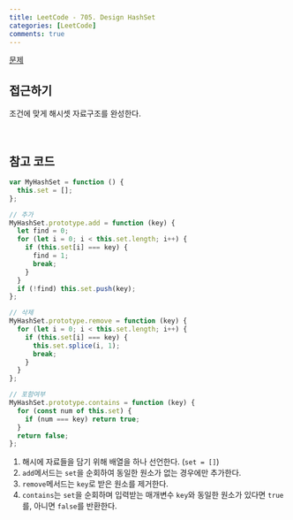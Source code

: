 ```yaml
---
title: LeetCode - 705. Design HashSet
categories: [LeetCode]
comments: true
---
```


[문제](https://leetcode.com/problems/design-hashset/)

## 접근하기

조건에 맞게 해시셋 자료구조를 완성한다.

<br>

## 참고 코드

```js
var MyHashSet = function () {
  this.set = [];
};

// 추가
MyHashSet.prototype.add = function (key) {
  let find = 0;
  for (let i = 0; i < this.set.length; i++) {
    if (this.set[i] === key) {
      find = 1;
      break;
    }
  }
  if (!find) this.set.push(key);
};

// 삭제
MyHashSet.prototype.remove = function (key) {
  for (let i = 0; i < this.set.length; i++) {
    if (this.set[i] === key) {
      this.set.splice(i, 1);
      break;
    }
  }
};

// 포함여부
MyHashSet.prototype.contains = function (key) {
  for (const num of this.set) {
    if (num === key) return true;
  }
  return false;
};
```

1. 해시에 자료들을 담기 위해 배열을 하나 선언한다. (`set = []`)
2. `add`메서드는 `set`을 순회하여 동일한 원소가 없는 경우에만 추가한다.
3. `remove`메서드는 `key`로 받은 원소를 제거한다.
4. `contains`는 `set`을 순회하며 입력받는 매개변수 `key`와 동일한 원소가 있다면 `true`를, 아니면 `false`를 반환한다.
